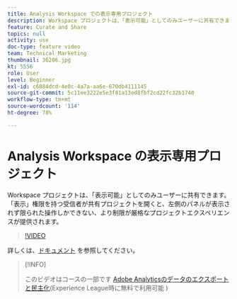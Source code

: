 ```yaml
---
title: Analysis Workspace での表示専用プロジェクト
description: Workspace プロジェクトは、「表示可能」としてのみユーザーに共有できます。「表示」権限を持つ受信者が共有プロジェクトを開くと、左側のパネルが表示されず限られた操作しかできない、より制限が厳格なプロジェクトエクスペリエンスが提供されます。
feature: Curate and Share
topics: null
activity: use
doc-type: feature video
team: Technical Marketing
thumbnail: 36206.jpg
kt: 5556
role: User
level: Beginner
exl-id: c6884dcd-4e0c-4a7a-aa6e-670db4111145
source-git-commit: 5c11ee3222e5e3f81a13ed8fbf2cd22fc32b1740
workflow-type: tm+mt
source-wordcount: '114'
ht-degree: 78%

---
```


# Analysis Workspace の表示専用プロジェクト

Workspace プロジェクトは、「表示可能」としてのみユーザーに共有できます。「表示」権限を持つ受信者が共有プロジェクトを開くと、左側のパネルが表示されず限られた操作しかできない、より制限が厳格なプロジェクトエクスペリエンスが提供されます。

>[!VIDEO](https://video.tv.adobe.com/v/36206/?quality=12&learn=on)

詳しくは、[ドキュメント](https://experienceleague.adobe.com/docs/analytics/analyze/analysis-workspace/curate-share/view-only-projects.html?lang=ja) を参照してください。

>[!INFO]
>
> このビデオはコースの一部です [Adobe Analyticsのデータのエクスポートと民主化](https://experienceleague.adobe.com/?recommended=Analytics-A-1-2022.1.democratizing)(Experience League時に無料で利用可能 )